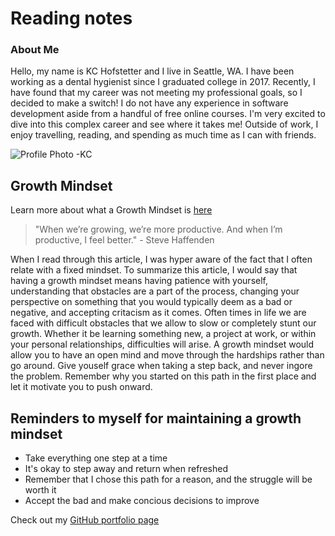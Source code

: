 # Reading notes 
### About Me
Hello, my name is KC Hofstetter and I live in Seattle, WA. I have been working as a dental hygienist since I graduated college in 2017. Recently, I have found that my career was not meeting my professional goals, so I decided to make a switch! I do not have any experience in software development aside from a handful of free online courses. I'm very excited to dive into this complex career and see where it takes me! Outside of work, I enjoy travelling, reading, and spending as much time as I can with friends. 

![Profile Photo -KC](https://user-images.githubusercontent.com/103529449/163075585-aee3aa16-5ee3-4cfa-b80a-c6a9d74209ea.jpg)

## Growth Mindset
Learn more about what a Growth Mindset is [here](https://www.atlassian.com/blog/inside-atlassian/growth-mindset)
>"When we’re growing, we’re more productive. And when I’m productive, I feel better." - Steve Haffenden

When I read through this article, I was hyper aware of the fact that I often relate with a fixed mindset. To summarize this article, I would say that having a growth mindset means having patience with yourself, understanding that obstacles are a part of the process, changing your perspective on something that you would typically deem as a bad or negative, and accepting critacism as it comes. Often times in life we are faced with difficult obstacles that we allow to slow or completely stunt our growth. Whether it be learning something new, a project at work, or within your personal relationships, difficulties will arise. A growth mindset would allow you to have an open mind and move through the hardships rather than go around. Give youself grace when taking a step back, and never ingore the problem. Remember why you started on this path in the first place and let it motivate you to push onward. 

## Reminders to myself for maintaining a growth mindset
- Take everything one step at a time
- It's okay to step away and return when refreshed 
- Remember that I chose this path for a reason, and the struggle will be worth it 
- Accept the bad and make concious decisions to improve

Check out my [GitHub portfolio page](https://github.com/khofstetter94)
